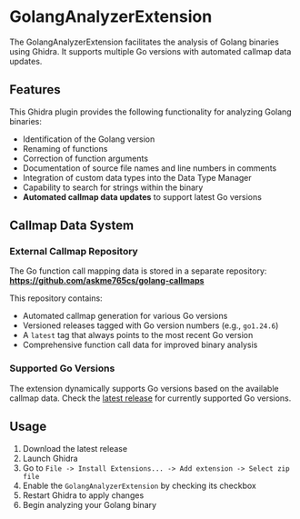 # GolangAnalyzerExtension
The GolangAnalyzerExtension facilitates the analysis of Golang binaries using Ghidra.
It supports multiple Go versions with automated callmap data updates.

## Features
This Ghidra plugin provides the following functionality for analyzing Golang binaries:

- Identification of the Golang version
- Renaming of functions
- Correction of function arguments
- Documentation of source file names and line numbers in comments
- Integration of custom data types into the Data Type Manager
- Capability to search for strings within the binary
- **Automated callmap data updates** to support latest Go versions

## Callmap Data System

### External Callmap Repository
The Go function call mapping data is stored in a separate repository:  
**https://github.com/askme765cs/golang-callmaps**

This repository contains:
- Automated callmap generation for various Go versions
- Versioned releases tagged with Go version numbers (e.g., `go1.24.6`)
- A `latest` tag that always points to the most recent Go version
- Comprehensive function call data for improved binary analysis

### Supported Go Versions
The extension dynamically supports Go versions based on the available callmap data. Check the [latest release](https://github.com/askme765cs/golang-callmaps/releases/latest) for currently supported Go versions.

## Usage
1. Download the latest release
2. Launch Ghidra
3. Go to `File -> Install Extensions... -> Add extension -> Select zip file`
4. Enable the `GolangAnalyzerExtension` by checking its checkbox
5. Restart Ghidra to apply changes
6. Begin analyzing your Golang binary
